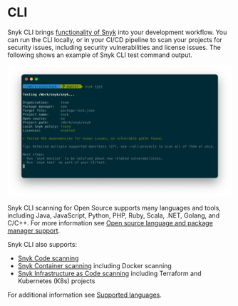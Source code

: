 # CLI

Snyk CLI brings [functionality of Snyk](https://docs.snyk.io/introducing-snyk#snyk-products) into your development workflow. You can run the CLI locally, or in your CI/CD pipeline to scan your projects for security issues, including security vulnerabilities and license issues. The following shows an example of Snyk CLI test command output.

![Snyk CLI test command output](../.gitbook/assets/snyk-cli-screenshot.png)

Snyk CLI scanning for Open Source supports many languages and tools, including Java, JavaScript, Python, PHP, Ruby, Scala, .NET, Golang, and C/C++. For more information see [Open source language and package manager support](../scanning-with-snyk/scan-application-code/snyk-open-source/language-and-package-manager-support/).

Snyk CLI also supports:

* [Snyk Code scanning](../scanning-with-snyk/scan-application-code/snyk-code/cli-for-snyk-code/)
* [Snyk Container scanning](../scanning-with-snyk/snyk-container/snyk-cli-for-container-security/) including Docker scanning
* [Snyk Infrastructure as Code scanning](../scanning-with-snyk/scan-cloud-deployment/snyk-infrastructure-as-code/snyk-cli-for-infrastructure-as-code/) including Terraform and Kubernetes (K8s) projects

For additional information see [Supported languages](https://docs.snyk.io/introducing-snyk/snyk-languages-and-integrations#supported-languages).
